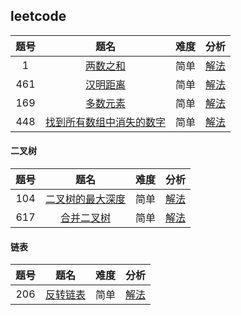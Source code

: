 ## leetcode

| 题号 |                                                  题名                                                  | 难度 |                                                    分析                                                    |
| :--: | :----------------------------------------------------------------------------------------------------: | :--: | :--------------------------------------------------------------------------------------------------------: |
|  1   |                         [两数之和](https://leetcode-cn.com/problems/two-sum/)                          | 简单 |  [解法](https://github.com/yangrenmu/blog/blob/master/leetcode/1.%E4%B8%A4%E6%95%B0%E4%B9%8B%E5%92%8C.md)  |
| 461  |                     [汉明距离](https://leetcode-cn.com/problems/hamming-distance/)                     | 简单 | [解法](https://github.com/yangrenmu/blog/blob/master/leetcode/461.%E6%B1%89%E6%98%8E%E8%B7%9D%E7%A6%BB.md) |
| 169  |                     [多数元素](https://leetcode-cn.com/problems/majority-element/)                     | 简单 |               [解法](https://github.com/yangrenmu/blog/blob/master/leetcode/169.多数元素.md)               |
| 448  | [找到所有数组中消失的数字](https://leetcode-cn.com/problems/find-all-numbers-disappeared-in-an-array/) | 简单 |       [解法](https://github.com/yangrenmu/blog/blob/master/leetcode/448.找到所有数组中消失的数字.md)       |

#### 二叉树

| 题号 |                                        题名                                        | 难度 |                                                        分析                                                         |
| :--: | :--------------------------------------------------------------------------------: | :--: | :-----------------------------------------------------------------------------------------------------------------: |
| 104  | [二叉树的最大深度](https://leetcode-cn.com/problems/maximum-depth-of-binary-tree/) | 简单 |               [解法](https://github.com/yangrenmu/blog/blob/master/leetcode/104.二叉树的最大深度.md)                |
| 617  |       [合并二叉树](https://leetcode-cn.com/problems/merge-two-binary-trees/)       | 简单 | [解法](https://github.com/yangrenmu/blog/blob/master/leetcode/617.%E5%90%88%E5%B9%B6%E4%BA%8C%E5%8F%89%E6%A0%91.md) |

#### 链表

| 题号 |                               题名                                | 难度 |                                      分析                                      |
| :--: | :---------------------------------------------------------------: | :--: | :----------------------------------------------------------------------------: |
| 206  | [反转链表](https://leetcode-cn.com/problems/reverse-linked-list/) | 简单 | [解法](https://github.com/yangrenmu/blog/blob/master/leetcode/206.反转链表.md) |
